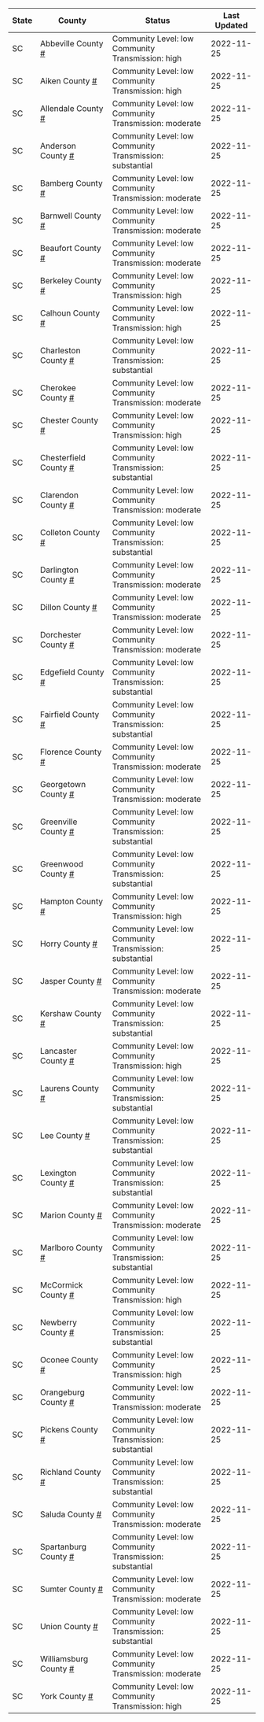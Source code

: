 State | County | Status | Last Updated
--- | --- | --- | --- 
SC | Abbeville County <a href="#abbeville_county">#</a> | <a name="abbeville_county"></a>Community Level: low<br/>Community Transmission: high | 2022-11-25
SC | Aiken County <a href="#aiken_county">#</a> | <a name="aiken_county"></a>Community Level: low<br/>Community Transmission: high | 2022-11-25
SC | Allendale County <a href="#allendale_county">#</a> | <a name="allendale_county"></a>Community Level: low<br/>Community Transmission: moderate | 2022-11-25
SC | Anderson County <a href="#anderson_county">#</a> | <a name="anderson_county"></a>Community Level: low<br/>Community Transmission: substantial | 2022-11-25
SC | Bamberg County <a href="#bamberg_county">#</a> | <a name="bamberg_county"></a>Community Level: low<br/>Community Transmission: moderate | 2022-11-25
SC | Barnwell County <a href="#barnwell_county">#</a> | <a name="barnwell_county"></a>Community Level: low<br/>Community Transmission: moderate | 2022-11-25
SC | Beaufort County <a href="#beaufort_county">#</a> | <a name="beaufort_county"></a>Community Level: low<br/>Community Transmission: moderate | 2022-11-25
SC | Berkeley County <a href="#berkeley_county">#</a> | <a name="berkeley_county"></a>Community Level: low<br/>Community Transmission: high | 2022-11-25
SC | Calhoun County <a href="#calhoun_county">#</a> | <a name="calhoun_county"></a>Community Level: low<br/>Community Transmission: high | 2022-11-25
SC | Charleston County <a href="#charleston_county">#</a> | <a name="charleston_county"></a>Community Level: low<br/>Community Transmission: substantial | 2022-11-25
SC | Cherokee County <a href="#cherokee_county">#</a> | <a name="cherokee_county"></a>Community Level: low<br/>Community Transmission: moderate | 2022-11-25
SC | Chester County <a href="#chester_county">#</a> | <a name="chester_county"></a>Community Level: low<br/>Community Transmission: high | 2022-11-25
SC | Chesterfield County <a href="#chesterfield_county">#</a> | <a name="chesterfield_county"></a>Community Level: low<br/>Community Transmission: substantial | 2022-11-25
SC | Clarendon County <a href="#clarendon_county">#</a> | <a name="clarendon_county"></a>Community Level: low<br/>Community Transmission: moderate | 2022-11-25
SC | Colleton County <a href="#colleton_county">#</a> | <a name="colleton_county"></a>Community Level: low<br/>Community Transmission: substantial | 2022-11-25
SC | Darlington County <a href="#darlington_county">#</a> | <a name="darlington_county"></a>Community Level: low<br/>Community Transmission: moderate | 2022-11-25
SC | Dillon County <a href="#dillon_county">#</a> | <a name="dillon_county"></a>Community Level: low<br/>Community Transmission: moderate | 2022-11-25
SC | Dorchester County <a href="#dorchester_county">#</a> | <a name="dorchester_county"></a>Community Level: low<br/>Community Transmission: moderate | 2022-11-25
SC | Edgefield County <a href="#edgefield_county">#</a> | <a name="edgefield_county"></a>Community Level: low<br/>Community Transmission: substantial | 2022-11-25
SC | Fairfield County <a href="#fairfield_county">#</a> | <a name="fairfield_county"></a>Community Level: low<br/>Community Transmission: substantial | 2022-11-25
SC | Florence County <a href="#florence_county">#</a> | <a name="florence_county"></a>Community Level: low<br/>Community Transmission: moderate | 2022-11-25
SC | Georgetown County <a href="#georgetown_county">#</a> | <a name="georgetown_county"></a>Community Level: low<br/>Community Transmission: moderate | 2022-11-25
SC | Greenville County <a href="#greenville_county">#</a> | <a name="greenville_county"></a>Community Level: low<br/>Community Transmission: substantial | 2022-11-25
SC | Greenwood County <a href="#greenwood_county">#</a> | <a name="greenwood_county"></a>Community Level: low<br/>Community Transmission: substantial | 2022-11-25
SC | Hampton County <a href="#hampton_county">#</a> | <a name="hampton_county"></a>Community Level: low<br/>Community Transmission: high | 2022-11-25
SC | Horry County <a href="#horry_county">#</a> | <a name="horry_county"></a>Community Level: low<br/>Community Transmission: substantial | 2022-11-25
SC | Jasper County <a href="#jasper_county">#</a> | <a name="jasper_county"></a>Community Level: low<br/>Community Transmission: moderate | 2022-11-25
SC | Kershaw County <a href="#kershaw_county">#</a> | <a name="kershaw_county"></a>Community Level: low<br/>Community Transmission: substantial | 2022-11-25
SC | Lancaster County <a href="#lancaster_county">#</a> | <a name="lancaster_county"></a>Community Level: low<br/>Community Transmission: high | 2022-11-25
SC | Laurens County <a href="#laurens_county">#</a> | <a name="laurens_county"></a>Community Level: low<br/>Community Transmission: substantial | 2022-11-25
SC | Lee County <a href="#lee_county">#</a> | <a name="lee_county"></a>Community Level: low<br/>Community Transmission: substantial | 2022-11-25
SC | Lexington County <a href="#lexington_county">#</a> | <a name="lexington_county"></a>Community Level: low<br/>Community Transmission: substantial | 2022-11-25
SC | Marion County <a href="#marion_county">#</a> | <a name="marion_county"></a>Community Level: low<br/>Community Transmission: moderate | 2022-11-25
SC | Marlboro County <a href="#marlboro_county">#</a> | <a name="marlboro_county"></a>Community Level: low<br/>Community Transmission: substantial | 2022-11-25
SC | McCormick County <a href="#mccormick_county">#</a> | <a name="mccormick_county"></a>Community Level: low<br/>Community Transmission: high | 2022-11-25
SC | Newberry County <a href="#newberry_county">#</a> | <a name="newberry_county"></a>Community Level: low<br/>Community Transmission: substantial | 2022-11-25
SC | Oconee County <a href="#oconee_county">#</a> | <a name="oconee_county"></a>Community Level: low<br/>Community Transmission: high | 2022-11-25
SC | Orangeburg County <a href="#orangeburg_county">#</a> | <a name="orangeburg_county"></a>Community Level: low<br/>Community Transmission: moderate | 2022-11-25
SC | Pickens County <a href="#pickens_county">#</a> | <a name="pickens_county"></a>Community Level: low<br/>Community Transmission: substantial | 2022-11-25
SC | Richland County <a href="#richland_county">#</a> | <a name="richland_county"></a>Community Level: low<br/>Community Transmission: substantial | 2022-11-25
SC | Saluda County <a href="#saluda_county">#</a> | <a name="saluda_county"></a>Community Level: low<br/>Community Transmission: moderate | 2022-11-25
SC | Spartanburg County <a href="#spartanburg_county">#</a> | <a name="spartanburg_county"></a>Community Level: low<br/>Community Transmission: substantial | 2022-11-25
SC | Sumter County <a href="#sumter_county">#</a> | <a name="sumter_county"></a>Community Level: low<br/>Community Transmission: moderate | 2022-11-25
SC | Union County <a href="#union_county">#</a> | <a name="union_county"></a>Community Level: low<br/>Community Transmission: substantial | 2022-11-25
SC | Williamsburg County <a href="#williamsburg_county">#</a> | <a name="williamsburg_county"></a>Community Level: low<br/>Community Transmission: moderate | 2022-11-25
SC | York County <a href="#york_county">#</a> | <a name="york_county"></a>Community Level: low<br/>Community Transmission: high | 2022-11-25
